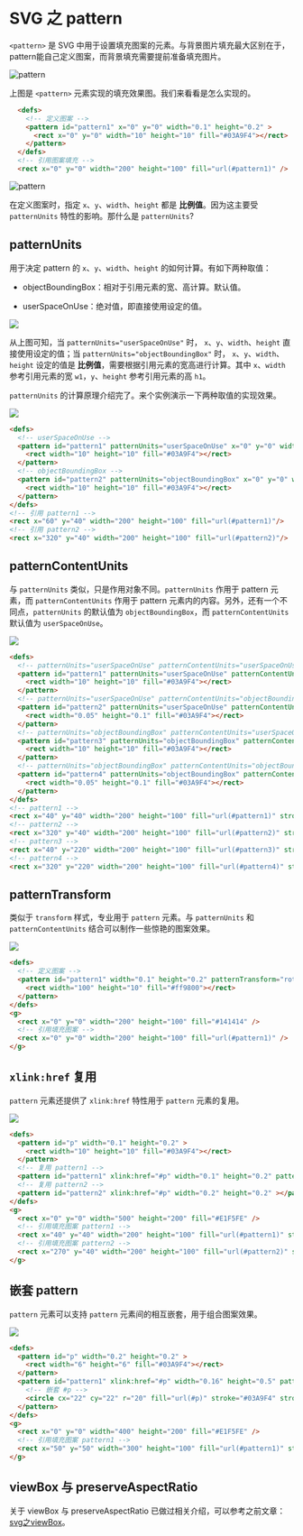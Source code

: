 # SVG 之 pattern

`<pattern>` 是 SVG 中用于设置填充图案的元素。与背景图片填充最大区别在于，pattern能自己定义图案，而背景填充需要提前准备填充图片。


![pattern](./imgs/p0.svg)


上图是 `<pattern>` 元素实现的填充效果图。我们来看看是怎么实现的。

```html
  <defs>
    <!-- 定义图案 -->
    <pattern id="pattern1" x="0" y="0" width="0.1" height="0.2" >
      <rect x="0" y="0" width="10" height="10" fill="#03A9F4"></rect>
    </pattern> 
  </defs>
  <!-- 引用图案填充 -->
  <rect x="0" y="0" width="200" height="100" fill="url(#pattern1)" />
```
![pattern](./imgs/p1.svg)

在定义图案时，指定 `x`、`y`、`width`、`height` 都是 **比例值**。因为这主要受 `patternUnits` 特性的影响。那什么是 `patternUnits`?

## patternUnits

用于决定 pattern 的 `x`、`y`、`width`、`height` 的如何计算。有如下两种取值：

- objectBoundingBox：相对于引用元素的宽、高计算。默认值。

- userSpaceOnUse：绝对值，即直接使用设定的值。

![](./imgs/p2.svg)

从上图可知，当 `patternUnits="userSpaceOnUse"` 时， `x`、`y`、`width`、`height` 直接使用设定的值；当 `patternUnits="objectBoundingBox"` 时， `x`、`y`、`width`、`height` 设定的值是 **比例值**，需要根据引用元素的宽高进行计算。其中 `x`、`width` 参考引用元素的宽 `w1`，`y`、`height` 参考引用元素的高 `h1`。

`patternUnits` 的计算原理介绍完了。来个实例演示一下两种取值的实现效果。

![](./imgs/p3.svg)

```html
<defs>
  <!-- userSpaceOnUse -->
  <pattern id="pattern1" patternUnits="userSpaceOnUse" x="0" y="0" width="20" height="20" >
    <rect width="10" height="10" fill="#03A9F4"></rect>
  </pattern>
  <!-- objectBoundingBox -->
  <pattern id="pattern2" patternUnits="objectBoundingBox" x="0" y="0" width="0.1" height="0.2" >
    <rect width="10" height="10" fill="#03A9F4"></rect>
  </pattern> 
</defs>
<!-- 引用 pattern1 -->
<rect x="60" y="40" width="200" height="100" fill="url(#pattern1)"/>
<!-- 引用 pattern2 -->
<rect x="320" y="40" width="200" height="100" fill="url(#pattern2)"/>
```

## patternContentUnits

与 `patternUnits` 类似，只是作用对象不同。`patternUnits` 作用于 pattern 元素，而 `patternContentUnits` 作用于 pattern 元素内的内容。另外，还有一个不同点，`patternUnits` 的默认值为 `objectBoundingBox`，而 `patternContentUnits` 默认值为 `userSpaceOnUse`。

![](./imgs/p4.svg)

```html
<defs>
  <!-- patternUnits="userSpaceOnUse" patternContentUnits="userSpaceOnUse" -->
  <pattern id="pattern1" patternUnits="userSpaceOnUse" patternContentUnits="userSpaceOnUse" x="0" y="0" width="20" height="20" >
    <rect width="10" height="10" fill="#03A9F4"></rect>
  </pattern> 
  <!-- patternUnits="userSpaceOnUse" patternContentUnits="objectBoundingBox" -->
  <pattern id="pattern2" patternUnits="userSpaceOnUse" patternContentUnits="objectBoundingBox" x="0" y="0" width="20" height="20" >
    <rect width="0.05" height="0.1" fill="#03A9F4"></rect>
  </pattern> 
  <!-- patternUnits="objectBoundingBox" patternContentUnits="userSpaceOnUse" -->
  <pattern id="pattern3" patternUnits="objectBoundingBox" patternContentUnits="userSpaceOnUse" x="0" y="0" width="0.1" height="0.2" >
    <rect width="10" height="10" fill="#03A9F4"></rect>
  </pattern> 
  <!-- patternUnits="objectBoundingBox" patternContentUnits="objectBoundingBox" -->
  <pattern id="pattern4" patternUnits="objectBoundingBox" patternContentUnits="objectBoundingBox" x="0" y="0" width="0.1" height="0.2" >
    <rect width="0.05" height="0.1" fill="#03A9F4"></rect>
  </pattern> 
</defs>
<!-- pattern1 -->
<rect x="40" y="40" width="200" height="100" fill="url(#pattern1)" stroke="red" stroke-dasharray="4"/>
<!-- pattern2 -->
<rect x="320" y="40" width="200" height="100" fill="url(#pattern2)" stroke="red" stroke-dasharray="4"/>
<!-- pattern3 -->
<rect x="40" y="220" width="200" height="100" fill="url(#pattern3)" stroke="red" stroke-dasharray="4"/>
<!-- pattern4 -->
<rect x="320" y="220" width="200" height="100" fill="url(#pattern4)" stroke="red" stroke-dasharray="4"/>
```

## patternTransform

类似于 `transform` 样式，专业用于 `pattern` 元素。与 `patternUnits` 和 `patternContentUnits` 结合可以制作一些惊艳的图案效果。

![](./imgs/p5.svg)

```html
<defs>
  <!-- 定义图案 -->
  <pattern id="pattern1" width="0.1" height="0.2" patternTransform="rotate(-45)" >
    <rect width="100" height="10" fill="#ff9800"></rect>
  </pattern> 
</defs>
<g>
  <rect x="0" y="0" width="200" height="100" fill="#141414" />
  <!-- 引用填充图案 -->
  <rect x="0" y="0" width="200" height="100" fill="url(#pattern1)" />
</g>
```

## `xlink:href` 复用

`pattern` 元素还提供了 `xlink:href` 特性用于 `pattern` 元素的复用。

![](./imgs/p6.svg)

```html
<defs>
  <pattern id="p" width="0.1" height="0.2" >
    <rect width="10" height="10" fill="#03A9F4"></rect>
  </pattern>
  <!-- 复用 pattern1 -->
  <pattern id="pattern1" xlink:href="#p" width="0.1" height="0.2" patternTransform="rotate(-45)" ></pattern> 
  <!-- 复用 pattern2 -->
  <pattern id="pattern2" xlink:href="#p" width="0.2" height="0.2" ></pattern> 
</defs>
<g>
  <rect x="0" y="0" width="500" height="200" fill="#E1F5FE" />
  <!-- 引用填充图案 pattern1 -->
  <rect x="40" y="40" width="200" height="100" fill="url(#pattern1)" stroke="red" stroke-dasharray="4"/>
  <!-- 引用填充图案 pattern2 -->
  <rect x="270" y="40" width="200" height="100" fill="url(#pattern2)" stroke="red" stroke-dasharray="4"/>
</g>
```

## 嵌套 pattern

`pattern` 元素可以支持 `pattern` 元素间的相互嵌套，用于组合图案效果。

![](./imgs/p7.svg)

```html
<defs>
  <pattern id="p" width="0.2" height="0.2" >
    <rect width="6" height="6" fill="#03A9F4"></rect>
  </pattern> 
  <pattern id="pattern1" xlink:href="#p" width="0.16" height="0.5" patternTransform="rotate(-45)">
    <!-- 嵌套 #p -->
    <circle cx="22" cy="22" r="20" fill="url(#p)" stroke="#03A9F4" stroke-width="2"/>
  </pattern> 
</defs>
<g>
  <rect x="0" y="0" width="400" height="200" fill="#E1F5FE" />
  <!-- 引用填充图案 pattern1 -->
  <rect x="50" y="50" width="300" height="100" fill="url(#pattern1)" stroke="red" stroke-dasharray="4"/>
</g>
```

## viewBox 与 preserveAspectRatio

关于 viewBox 与 preserveAspectRatio 已做过相关介绍，可以参考之前文章：[svg之viewBox](./svg之viewBox/svg之viewBox.md)。

